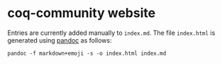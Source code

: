 # coq-community website

Entries are currently added manually to `index.md`.
The file `index.html` is generated using
[pandoc](https://pandoc.org) as follows:
```shell
pandoc -f markdown+emoji -s -o index.html index.md
```
